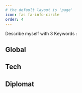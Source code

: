 ```yaml
---
# the default layout is 'page'
icon: fas fa-info-circle
order: 4
---
```


Describe myself with 3 Keywords :

## Global

## Tech

## Diplomat

<!-- > Add Markdown syntax content to file `_tabs/about.md`{: .filepath } and it will show up on this page.
{: .prompt-tip } -->
